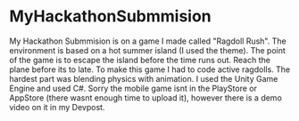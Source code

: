 # MyHackathonSubmmision
My Hackathon Submmision is on a game I made called "Ragdoll Rush". The environment is based on a hot summer island (I used the theme). The point of the game is to escape the island before the time runs out. Reach the plane before its to late. To make this game I had to code active ragdolls. The hardest part was blending physics with animation. I used the Unity Game Engine and used C#. Sorry the mobile game isnt in the PlayStore or AppStore (there wasnt enough time to upload it), however there is a demo video on it in my Devpost.
